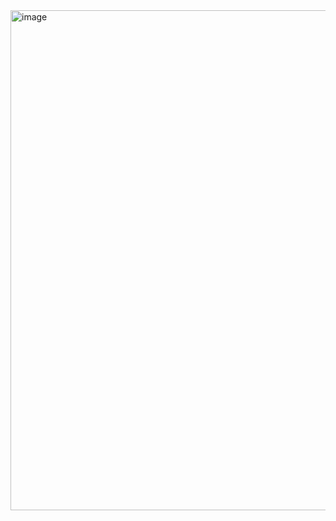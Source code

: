 <img width="1775" height="800" alt="image" src="https://github.com/user-attachments/assets/2bd353fe-de02-4ef6-baae-a2026733d908" />
